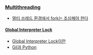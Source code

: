 ### [Multithreading](http://blog.seulgi.kim/search/label/multithreading)
* [멀티 쓰레드 환경에서 fork는 조심해야 한다](http://blog.seulgi.kim/2016/03/fork-in-multithread.html)

#### [Global Interpreter Lock](http://blog.seulgi.kim/search/label/GIL)
* [Global Interpreter Lock이란](http://blog.seulgi.kim/2015/01/global-interpreter-lock.html)
* [Gil과 Python](http://blog.seulgi.kim/2015/07/gil-python.html)

